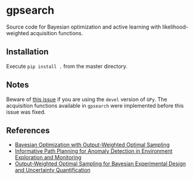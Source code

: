 # gpsearch

Source code for Bayesian optimization and active learning with likelihood-weighted acquisition functions. 

## Installation

Execute `pip install .` from the master directory.

## Notes

Beware of [this issue](https://github.com/SheffieldML/GPy/issues/802) if you are using the `devel` version of `GPy`.  The acquisition functions available in `gpsearch` were implemented before this issue was fixed.

## References

* [Bayesian Optimization with Output-Weighted Optimal Sampling](https://arxiv.org/abs/2004.10599)
* [Informative Path Planning for Anomaly Detection in Environment Exploration and Monitoring](https://arxiv.org/abs/2005.10040)
* [Output-Weighted Optimal Sampling for Bayesian Experimental Design and Uncertainty Quantification](https://arxiv.org/abs/2006.12394)
